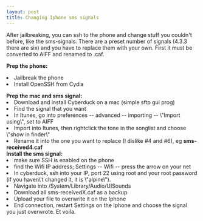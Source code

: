 ```yaml
---
layout: post
title: Changing Iphone sms signals
---
```


After jailbreaking, you can ssh to the phone and change stuff you couldn\'t before, like the sms-signals. There are a preset number of signals (4.3.3 there are six) and you have to replace them with your own. First it must be converted to AIFF and renamed to .caf.

<strong>Prep the phone:</strong>
	<li>Jailbreak the phone</li>
	<li>Install OpenSSH from Cydia</li>

<strong>
Prep the mac and sms signal:</strong>
	<li>Download and install Cyberduck on a mac (simple sftp gui prog)</li>
	<li>Find the signal that you want</li>
	<li>In Itunes, go into preferences -- advanced -- importing -- \"Import using\", set to AIFF</li>
	<li>Import into Itunes, then rightclick the tone in the songlist and choose \"show in finder\"</li>
	<li>Rename it into the one you want to replace (I dislike #4 and #6), eg <strong>sms-received4.caf</strong></li>

<strong>
Install the sms signal:</strong>
	<li>make sure SSH is enabled on the phone</li>
	<li>find the Wifi IP address; Settings -- Wifi -- press the arrow on your net</li>
	<li>In cyberduck, ssh into your IP, port 22 using root and your root password (if you haven\'t changed it, it is \"alpine\").</li>
	<li>Navigate into /System/Library/Audio/UISounds</li>
	<li>Download all sms-receivedX.caf as a backup</li>
	<li>Upload your file to overwrite it on the Iphone</li>
	<li>End connection, restart Settings on the Iphone and choose the signal you just overwrote. Et voila.</li>
